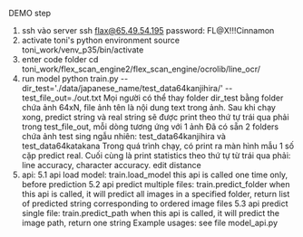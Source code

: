 DEMO step
1. ssh vào server
ssh flax@65.49.54.195
password: FL@X!!!Cinnamon
2. activate toni's python environment
source toni_work/venv_p35/bin/activate
3. enter code folder
cd toni_work/flex_scan_engine2/flex_scan_engine/ocrolib/line_ocr/
4. run model
python train.py --dir_test='./data/japanese_name/test_data64kanjihira/' --test_file_out=./out.txt
Mọi người có thể thay folder dir_test bằng folder chứa ảnh 64xN, file ảnh tên là nội dung text trong ảnh. 
Sau khi chạy xong, predict string và real string sẽ được print theo thứ tự trái qua phải trong test_file_out, mỗi dòng tương ứng với 1 ảnh
Đã có sẵn 2 folders chứa ảnh test sing ngẫu nhiên: test_data64kanjihira và test_data64katakana
Trong quá trình chạy, có print ra màn hình mẫu 1 số cặp predict real. Cuối cùng là print statistics theo thứ tự từ trái qua phải: line accuracy, character accuracy. edit distance
5. api:
5.1 api load model: train.load_model
this api is called one time only, before prediction
5.2 api predict multiple files: train.predict_folder
when this api is called, it will predict all images in a specified folder, return list of predicted string corresponding
to ordered image files
5.3 api predict single file: train.predict_path
when this api is called, it will predict the image path, return one string
Example usages: see file model_api.py